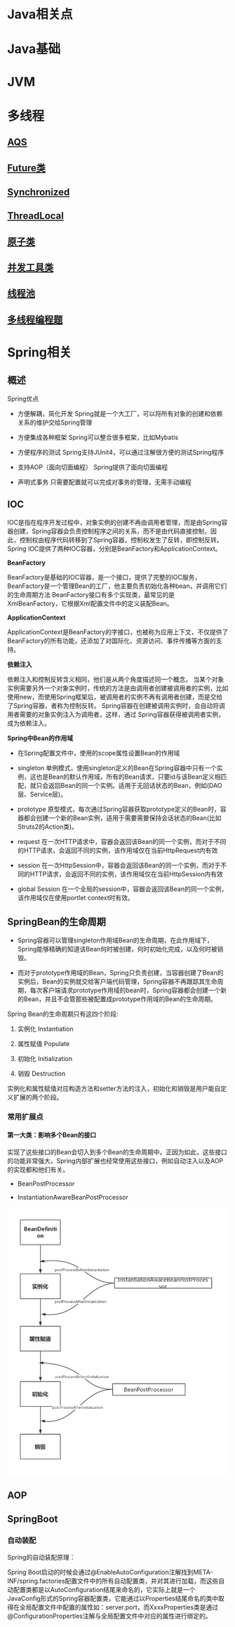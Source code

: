 # Java相关点

# Java基础

# JVM

# 多线程

## [AQS](并发和多线程/AQS.md)

## [Future类](并发和多线程/Future类.md)

## [Synchronized](并发和多线程/synchronized解析.md)

## [ThreadLocal](并发和多线程/ThreadLocal.md)

## [原子类](并发和多线程/原子类.md)

## [并发工具类](并发和多线程/并发工具类(同步器).md)

## [线程池](并发和多线程/线程池.md)

## [多线程编程题](并发和多线程/多线程编程题.md)

# Spring相关

## 概述

Spring优点

- 方便解耦，简化开发 Spring就是一个大工厂，可以将所有对象的创建和依赖关系的维护交给Spring管理

- 方便集成各种框架 Spring可以整合很多框架，比如Mybatis

- 方便程序的测试 Spring支持JUnit4，可以通过注解很方便的测试Spring程序

- 支持AOP（面向切面编程） Spring提供了面向切面编程

- 声明式事务 只需要配置就可以完成对事务的管理，无需手动编程

## IOC

IOC是指在程序开发过程中，对象实例的创建不再由调用者管理，而是由Spring容器创建，Spring容器会负责控制程序之间的关系，而不是由代码直接控制，因此，控制权由程序代码转移到了Spring容器，控制权发生了反转，即控制反转。
Spring IOC提供了两种IOC容器，分别是BeanFactory和ApplicationContext。

**BeanFactory**

BeanFactory是基础的IOC容器，是一个接口，提供了完整的IOC服务，BeanFactory是一个管理Bean的工厂，他主要负责初始化各种bean，并调用它们的生命周期方法
BeanFactory接口有多个实现类，最常见的是XmlBeanFactory，它根据Xml配置文件中的定义装配Bean。

**ApplicationContext**

ApplicationContext是BeanFactory的字接口，也被称为应用上下文，不仅提供了BeanFactory的所有功能，还添加了对国际化、资源访问、事件传播等方面的支持。

**依赖注入**

依赖注入和控制反转含义相同，他们是从两个角度描述同一个概念。
当某个对象实例需要另外一个对象实例时，传统的方法是由调用者创建被调用者的实例，比如使用new，而使用Spring框架后，被调用者的实例不再有调用者创建，而是交给了Spring容器，者称为控制反转。
Spring容器在创建被调用实例时，会自动将调用者需要的对象实例注入为调用者，这样，通过  Spring容器获得被调用者实例，成为依赖注入。

**Spring中Bean的作用域**

- 在Spring配置文件中，使用的scope属性设置Bean的作用域

- singleton 单例模式，使用singleton定义的Bean在Spring容器中只有一个实例，这也是Bean的默认作用域，所有的Bean请求，只要id与该Bean定义相匹配，就只会返回Bean的同一个实例。适用于无回话状态的Bean，例如(DAO层、Service层)。

- prototype 原型模式，每次通过Spring容器获取prototype定义的Bean时，容器都会创建一个新的Bean实例，适用于需要需要保持会话状态的Bean(比如Struts2的Action类)。

- request 在一次HTTP请求中，容器会返回该Bean的同一个实例，而对于不同的HTTP请求，会返回不同的实例，该作用域仅在当前HttpRequest内有效

- session 在一次HttpSession中，容器会返回该Bean的同一个实例，而对于不同的HTTP请求，会返回不同的实例，该作用域仅在当前HttpSession内有效

- global Session 在一个全局的session中，容器会返回该Bean的同一个实例，该作用域仅在使用portlet context时有效。

## SpringBean的生命周期

- Spring容器可以管理singleton作用域Bean的生命周期，在此作用域下，Spring能够精确的知道该Bean何时被创建，何时初始化完成，以及何时被销毁。

- 而对于prototype作用域的Bean，Spring只负责创建，当容器创建了Bean的实例后，Bean的实例就交给客户端代码管理，Spring容器不再跟踪其生命周期，每次客户端请求prototype作用域的bean时，Spring容器都会创建一个新的Bean，并且不会管那些被配置成prototype作用域的Bean的生命周期。

Spring Bean的生命周期只有这四个阶段:

1. 实例化 Instantiation

2. 属性赋值 Populate

3. 初始化 Initialization

4. 销毁 Destruction

实例化和属性赋值对应构造方法和setter方法的注入，初始化和销毁是用户能自定义扩展的两个阶段。

### 常用扩展点

#### 第一大类：影响多个Bean的接口

实现了这些接口的Bean会切入到多个Bean的生命周期中。正因为如此，这些接口的功能非常强大，Spring内部扩展也经常使用这些接口，例如自动注入以及AOP的实现都和他们有关。

- BeanPostProcessor

- InstantiationAwareBeanPostProcessor

![img.png](Java相关/SpringBean生命周期-影响多个Bean的接口.png)



## AOP

## SpringBoot

### 自动装配

Spring的自动装配原理：

Spring Boot启动的时候会通过@EnableAutoConfiguration注解找到META-INF/spring.factories配置文件中的所有自动配置类，并对其进行加载，而这些自动配置类都是以AutoConfiguration结尾来命名的，它实际上就是一个JavaConfig形式的Spring容器配置类，它能通过以Properties结尾命名的类中取得在全局配置文件中配置的属性如：server.port，而XxxxProperties类是通过@ConfigurationProperties注解与全局配置文件中对应的属性进行绑定的。
